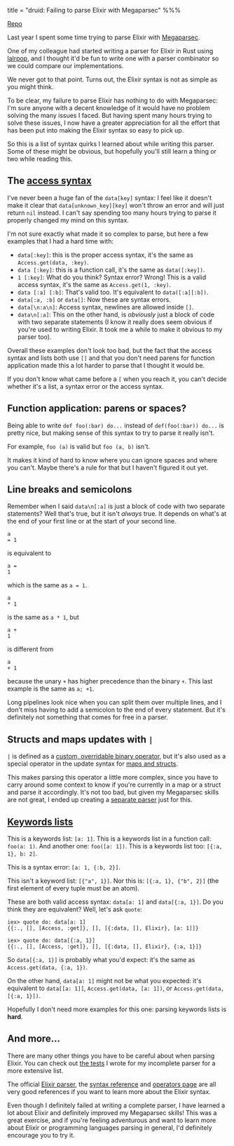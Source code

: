 title = "druid: Failing to parse Elixir with Megaparsec"
%%%

[Repo](https://github.com/evuez/druid/)

Last year I spent some time trying to parse Elixir with [Megaparsec](https://github.com/mrkkrp/megaparsec).

One of my colleague had started writing a parser for Elixir in Rust using [lalrpop](https://github.com/lalrpop/lalrpop), and I thought it'd be fun to write one with a parser combinator so we could compare our implementations.

We never got to that point. Turns out, the Elixir syntax is not as simple as you might think.

To be clear, my failure to parse Elixir has nothing to do with Megaparsec: I'm sure anyone with a decent knowledge of it would have no problem solving the many issues I faced. But having spent many hours trying to solve these issues, I now have a greater appreciation for all the effort that has been put into making the Elixir syntax so easy to pick up.

So this is a list of syntax quirks I learned about while writing this parser. Some of these might be obvious, but hopefully you'll still learn a thing or two while reading this.

## The [access syntax](https://hexdocs.pm/elixir/Access.html)

I've never been a huge fan of the `data[key]` syntax: I feel like it doesn't make it clear that `data[unknown_key][key]` won't throw an error and will just return `nil` instead. I can't say spending too many hours trying to parse it properly changed my mind on this syntax.

I'm not sure exactly what made it so complex to parse, but here a few examples that I had a hard time with:


  - `data[:key]`: this is the proper access syntax, it's the same as `Access.get(data, :key)`.
  - `data [:key]`: this is a function call, it's the same as `data([:key])`.
  - `1 [:key]`: What do you think? Syntax error? Wrong! This is a valid access syntax, it's the same as `Access.get(1, :key)`.
  - `data [:a] [:b]`: That's valid too. It's equivalent to `data([:a][:b])`.
  - `data[:a, :b]` or `data[]`: Now these are syntax errors.
  - `data[\n:a\n]`: Access syntax, newlines are allowed inside `[]`.
  - `data\n[:a]`: This on the other hand, is _obviously_ just a block of code with two separate statements (I know it really does seem obvious if you're used to writing Elixir. It took me a while to make it obvious to my parser too).

Overall these examples don't look too bad, but the fact that the access syntax and lists both use `[]` and that you don't need parens for function application made this a lot harder to parse that I thought it would be.

If you don't know what came before a `[` when you reach it, you can't decide whether it's a list, a syntax error or the access syntax.

## Function application: parens or spaces?

Being able to write `def foo(:bar) do...` instead of `def(foo(:bar)) do...` is pretty nice, but making sense of this syntax to try to parse it really isn't.

For example, `foo (a)` is valid but `foo (a, b)` isn't.

It makes it kind of hard to know where you can ignore spaces and where you can't. Maybe there's a rule for that but I haven't figured it out yet.

## Line breaks and semicolons

Remember when I said `data\n[:a]` is just a block of code with two separate statements? Well that's true, but it isn't _always_ true. It depends on what's at the end of your first line or at the start of your second line.

```
a
= 1
```
is equivalent to
```
a =
1
```
which is the same as `a = 1`.

```
a
* 1
```
is the same as `a * 1`, but

```
a +
1
```
is different from

```
a
+ 1
```
because the unary `+` has higher precedence than the binary `+`. This last example is the same as `a; +1`.

Long pipelines look nice when you can split them over multiple lines, and I don't miss having to add a semicolon to the end of every statement. But it's definitely not something that comes for free in a parser.

## Structs and maps updates with `|`

`|` is defined as a [custom, overridable binary operator](https://hexdocs.pm/elixir/master/operators.html#defining-custom-operators), but it's also used as a special operator in the update syntax for [maps and structs](https://hexdocs.pm/elixir/Map.html).

This makes parsing this operator a little more complex, since you have to carry around some context to know if you're currently in a map or a struct and parse it accordingly.
It's not too bad, but given my Megaparsec skills are not great, I ended up creating a [separate parser](https://github.com/evuez/druid/blob/18055b60ecd679439f415ca7f412fac02e02e01b/src/Lib.hs#L550) just for this.

## [Keywords lists](https://hexdocs.pm/elixir/syntax-reference.html#keywords)

This is a keywords list: `[a: 1]`. This is a keywords list in a function call: `foo(a: 1)`. And another one: `foo([a: 1])`. This is a keywords list too: `[{:a, 1}, b: 2]`.

This is a syntax error: `[a: 1, {:b, 2}]`.

This isn't a keyword list: `[{"a", 1}]`. Nor this is: `[{:a, 1}, {"b", 2}]` (the first element of every tuple must be an atom).

These are both valid access syntax: `data[a: 1]` and `data[{:a, 1}]`. Do you think they are equivalent? Well, let's ask `quote`:

```
iex> quote do: data[a: 1]
{{:., [], [Access, :get]}, [], [{:data, [], Elixir}, [a: 1]]}

iex> quote do: data[{:a, 1}]
{{:., [], [Access, :get]}, [], [{:data, [], Elixir}, {:a, 1}]}
```

So `data[{:a, 1}]` is probably what you'd expect: it's the same as `Access.get(data, {:a, 1})`.

On the other hand, `data[a: 1]` might not be what you expected: it's equivalent to `data[[a: 1]]`, `Access.get(data, [a: 1])`, or `Access.get(data, [{:a, 1}])`.

Hopefully I don't need more examples for this one: parsing keywords lists is **hard**.

## And more...

There are many other things you have to be careful about when parsing Elixir. You can check out [the tests](https://github.com/evuez/druid/blob/2baec508b0cba8e4371ccc054c6b91f864d9d2ba/test/Spec.hs) I wrote for my incomplete parser for a more extensive list.

The official [Elixir parser](https://github.com/elixir-lang/elixir/blob/master/lib/elixir/src/elixir_parser.yrl), the [syntax reference](https://hexdocs.pm/elixir/syntax-reference.html) and [operators page](https://hexdocs.pm/elixir/operators.html#content) are all very good references if you want to learn more about the Elixir syntax.

Even though I definitely failed at writing a complete parser, I have learned a lot about Elixir and definitely improved my Megaparsec skills! This was a great exercise, and if you're feeling adventurous and want to learn more about Elixir or programming languages parsing in general, I'd definitely encourage you to try it.
